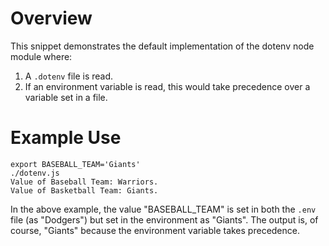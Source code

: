 # Overview

This snippet demonstrates the default implementation of the dotenv node module where:

1. A `.dotenv` file is read.
2. If an environment variable is read, this would take precedence over a variable set in a file.

# Example Use

```
export BASEBALL_TEAM='Giants'
./dotenv.js
Value of Baseball Team: Warriors.
Value of Basketball Team: Giants.
```

In the above example, the value "BASEBALL_TEAM" is set in both the `.env` file (as "Dodgers") but set in the environment as "Giants". The output is, of course, "Giants" because the environment variable takes precedence.
